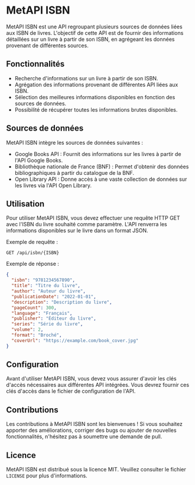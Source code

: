 # MetAPI ISBN

MetAPI ISBN est une API regroupant plusieurs sources de données liées aux ISBN de livres. L'objectif de cette API est de fournir des informations détaillées sur un livre à partir de son ISBN, en agrégeant les données provenant de différentes sources.

## Fonctionnalités

-   Recherche d'informations sur un livre à partir de son ISBN.
-   Agrégation des informations provenant de différentes API liées aux ISBN.
-   Sélection des meilleures informations disponibles en fonction des sources de données.
-   Possibilité de récupérer toutes les informations brutes disponibles.

## Sources de données

MetAPI ISBN intègre les sources de données suivantes :

-   Google Books API : Fournit des informations sur les livres à partir de l'API Google Books.
-   Bibliothèque nationale de France (BNF) : Permet d'obtenir des données bibliographiques à partir du catalogue de la BNF.
-   Open Library API : Donne accès à une vaste collection de données sur les livres via l'API Open Library.

## Utilisation

Pour utiliser MetAPI ISBN, vous devez effectuer une requête HTTP GET avec l'ISBN du livre souhaité comme paramètre. L'API renverra les informations disponibles sur le livre dans un format JSON.

Exemple de requête :

```         
GET /api/isbn/{ISBN}
```

Exemple de réponse :

``` json
{
  "isbn": "9781234567890",
  "title": "Titre du livre",
  "author": "Auteur du livre",
  "publicationDate": "2022-01-01",
  "description": "Description du livre",
  "pageCount": 300,
  "language": "Français",
  "publisher": "Éditeur du livre",
  "series": "Série du livre",
  "volume": 2,
  "format": "Broché",
  "coverUrl": "https://example.com/book_cover.jpg"
}
```

## Configuration

Avant d'utiliser MetAPI ISBN, vous devez vous assurer d'avoir les clés d'accès nécessaires aux différentes API intégrées. Vous devrez fournir ces clés d'accès dans le fichier de configuration de l'API.

## Contributions

Les contributions à MetAPI ISBN sont les bienvenues ! Si vous souhaitez apporter des améliorations, corriger des bugs ou ajouter de nouvelles fonctionnalités, n'hésitez pas à soumettre une demande de pull.

## Licence

MetAPI ISBN est distribué sous la licence MIT. Veuillez consulter le fichier `LICENSE` pour plus d'informations.
